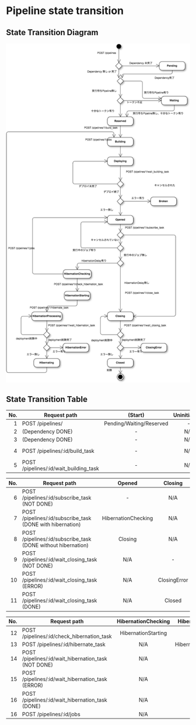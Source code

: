 # Pipeline state transition

## State Transition Diagram

![Pipeline state transition](./pipeline_state_transition.png)

## State Transition Table

| No. | Request path                     |  (Start) | Uninitialized | Broken | Pending  | Waiting  | Reserved | Building  | Deploying | Opened   | 
|----:|----------------------------------|:--------:|:-------------:|:------:|:--------:|:--------:|:--------:|:---------:|:---------:|:--------:|
|  1  | POST /pipelines/                 | Pending/Waiting/Reserved | -      |  - | -   |     -    |     -    |    -      |    -      |    -     |
|  2  | (Dependency DONE)                |  -       | N/A           | N/A    | Waiting/Reserved | N/A | N/A   | N/A       | N/A       | N/A      | 
|  3  | (Dependency DONE)                |  -       | N/A           | N/A    | N/A      | Reserved | N/A      | N/A       | N/A       | N/A      | 
|  4  | POST /pipelines/:id/build_task   |  -       | N/A           | N/A    | N/A      | N/A      | Building->Deploying  | N/A | N/A | N/A      | 
|  5  | POST /pipelines/:id/wait_building_task |  - | N/A           | N/A    | N/A      | N/A      | N/A      | N/A       | Opened    | N/A      | 

| No. | Request path                                                  | Opened   | Closing  | ClosingError | Closed |
|----:|---------------------------------------------------------------|:--------:|:--------:|:------------:|:------:|
|  6  | POST /pipelines/:id/subscribe_task (NOT DONE)                 | -        | N/A      | N/A          | N/A    |
|  7  | POST /pipelines/:id/subscribe_task (DONE with hibernation)    | HibernationChecking | N/A | N/A    | N/A    |
|  8  | POST /pipelines/:id/subscribe_task (DONE without hibernation) | Closing  | N/A      | N/A          | N/A    |
|  9  | POST /pipelines/:id/wait_closing_task (NOT DONE)              | N/A      | -        | N/A          | N/A    |
| 10  | POST /pipelines/:id/wait_closing_task (ERROR)                 | N/A      | ClosingError  | N/A     | N/A    |
| 11  | POST /pipelines/:id/wait_closing_task (DONE)                  | N/A      | Closed   | N/A          | N/A    |

| No. | Request path                                                  | HibernationChecking   | HibernationStarting   | HibernationProcessing | HibernationError | Hibernating |
|----:|---------------------------------------------------------------|:---------------------:|:---------------------:|:---------------------:|:----------------:|:-----------:|
| 12  | POST /pipelines/:id/check_hibernation_task                    | HibernationStarting   | N/A                   | N/A                   | N/A               | N/A        |
| 13  | POST /pipelines/:id/hibernate_task                            | N/A                   | HibernationProcessing | N/A                   | N/A               | N/A        |
| 14  | POST /pipelines/:id/wait_hibernation_task (NOT DONE)          | N/A                   | | N/A                 | -                     | N/A               | N/A        |
| 15  | POST /pipelines/:id/wait_hibernation_task (ERROR)             | N/A                   | | N/A                 | HibernationError      | N/A               | N/A        |
| 16  | POST /pipelines/:id/wait_hibernation_task (DONE)              | N/A                   | | N/A                 | Hibernating           | N/A               | N/A        |
| 16  | POST /pipelines/:id/jobs                                      | N/A                   | | N/A                 | N/A                   | N/A               | Building   |
